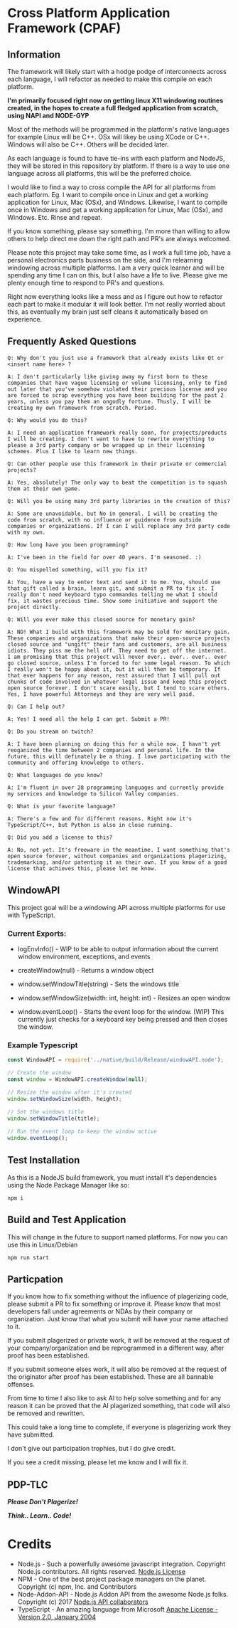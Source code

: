 # Cross Platform Application Framework (CPAF)

## Information

The framework will likely start with a hodge podge of interconnects across each language, I will refactor as needed to make this compile on each platform. 

**I'm primarily focused right now on getting linux X11 windowing routines created, in the hopes to create a full fledged application from scratch, using NAPI and NODE-GYP**

Most of the methods will be programmed in the platform's native languages for example Linux will be C++. OSx will likey be using XCode or C++. Windows will also be C++. Others will be decided later.

 As each language is found to have tie-ins with each platform and NodeJS, they will be stored in this repository by platform. If there is a way to use one language across all platforms, this will be the preferred choice. 
 
I would like to find a way to cross compile the API for all platforms from each platform. Eg. I want to compile once in Linux and get a working application for Linux, Mac (OSx), and Windows. Likewise, I want to compile once in Windows and get a working application for Linux, Mac (OSx), and Windows. Etc. Rinse and repeat. 
 
 If you know something, please say something. I'm more than willing to allow others to help direct me down the right path and PR's are always welcomed.

Please note this project may take some time, as I work a full time job, have a personal electronics parts business on the side, and I'm relearning windowing across multiple platforms. I am a very quick learner and will be spending any time I can on this, but I also have a life to live. Please give me plenty enough time to respond to PR's and questions.

Right now everything looks like a mess and as I figure out how to refactor each part to make it modular it will look better. I'm not really worried about this, as eventually my brain just self cleans it automatically based on experience.

## Frequently Asked Questions

```
Q: Why don't you just use a framework that already exists like Qt or <insert name here> ?

A: I don't particularly like giving away my first born to these companies that have vague licensing or volume licensing, only to find out later that you've somehow violated their precious license and you are forced to scrap everything you have been building for the past 2 years, unless you pay them an ongodly fortune. Thusly, I will be creating my own framework from scratch. Period.
```

```
Q: Why would you do this?

A: I need an application framework really soon, for projects/products I will be creating. I don't want to have to rewrite everything to please a 3rd party company or be wrapped up in their licensing schemes. Plus I like to learn new things.
```

```
Q: Can other people use this framework in their private or commercial projects?

A: Yes, absolutely! The only way to beat the competition is to squash them at their own game.
```

```
Q: Will you be using many 3rd party libraries in the creation of this?

A: Some are unavoidable, but No in general. I will be creating the code from scratch, with no influence or guidence from outside companies or organizations. If I can I will replace any 3rd party code with my own.
```

```
Q: How long have you been programming?

A: I've been in the field for over 40 years. I'm seasoned. :)
```

```
Q: You mispelled something, will you fix it?

A: You, have a way to enter text and send it to me. You, should use that gift called a brain, learn git, and submit a PR to fix it. I really don't need keyboard typo commandos telling me what I should fix, it wastes precious time. Show some initiative and support the project directly. 
```

```
Q: Will you ever make this closed source for monetary gain?

A: NO! What I build with this framework may be sold for monitary gain. These companies and organizations that make their open-source projects closed source and "ungift" their fans and customers, are all business idiots. They piss me the hell off. They need to get off the internet. I am promising that this project will never ever.. ever.. ever.. ever go closed source, unless I'm forced to for some legal reason. To which I really won't be happy about it, but it will then be temporary. If that ever happens for any reason, rest assured that I will pull out chunks of code involved in whatever legal issue and keep this project open source forever. I don't scare easily, but I tend to scare others. Yes, I have powerful Attorneys and they are very well paid.
```

```
Q: Can I help out?

A: Yes! I need all the help I can get. Submit a PR!
```

```
Q: Do you stream on twitch?

A: I have been planning on doing this for a while now. I havn't yet reoganized the time between 2 companies and personal life. In the future, this will definately be a thing. I love participating with the community and offering knowledge to others.
```

```
Q: What languages do you know?

A: I'm fluent in over 28 programming languages and currently provide my services and knowledge to Silicon Valley companies.
```

```
Q: What is your favorite language?

A: There's a few and for different reasons. Right now it's TypeScript/C++, but Python is also in close running.
```

```
Q: Did you add a license to this?

A: No, not yet. It's freeware in the meantime. I want something that's open source forever, without companies and organizations plagerizing, trademarking, and/or patenting it as their own. If you know of a good license that achieves this, please let me know.
```

## WindowAPI

This project goal will be a windowing API across multiple platforms for use with TypeScript.

### Current Exports:

- logEnvInfo() - WIP to be able to output information about the current window environment, exceptions, and events

- createWindow(null) - Returns a window object

- window.setWindowTitle(string) - Sets the windows title

- window.setWindowSize(width: int, height: int) - Resizes an open window

- window.eventLoop() - Starts the event loop for the window. (WIP) This currently just checks for a keyboard key being pressed and then closes the window.

### Example Typescript
```typescript
const WindowAPI = require('../native/build/Release/windowAPI.node');

// Create the window
const window = WindowAPI.createWindow(null);

// Resize the window after it's created
window.setWindowSize(width, height);
    
// Set the windows title
window.setWindowTitle(title);

// Run the event loop to keep the window active
window.eventLoop();

```

## Test Installation
As this is a NodeJS build framework, you must install it's dependencies using the Node Package Manager like so:

```
npm i
```

## Build and Test Application

This will change in the future to support named platforms. For now you can use this in Linux/Debian

```
npm run start
```

## Particpation

If you know how to fix something without the influence of plagerizing code, please submit a PR to fix something or improve it. Please know that most developers fall under agreements or NDAs by their company or organization. Just know that what you submit will have your name attached to it.

If you submit plagerized or private work, it will be removed at the request of your company/organization and be reprogrammed in a different way, after proof has been established.

If you submit someone elses work, it will also be removed at the request of the originator after proof has been established. These are all bannable offenses.

From time to time I also like to ask AI to help solve something and for any reason it can be proved that the AI plagerized something, that code will also be removed and rewritten.

This could take a long time to complete, if everyone is plagerizing work they have submitted.

I don't give out participation trophies, but I do give credit.

If you see a credit missing, please let me know and I will fix it.

## PDP-TLC

***Please Don't Plagerize!*** 

***Think.. Learn.. Code!***



# Credits
- Node.js - Such a powerfully awesome javascript integration.
    Copyright Node.js contributors. All rights reserved. [Node.js License](https://github.com/nodejs/node/blob/main/LICENSE)
- NPM - One of the best project package managers on the planet.
    Copyright (c) npm, Inc. and Contributors
- Node-Addon-API - Node.js Addon API from the awesome Node.js folks.
    Copyright (c) 2017 [Node.js API collaborators](https://github.com/nodejs/node-addon-api#collaborators)
- TypeScript - An amazing language from Microsoft
    [Apache License - Version 2.0, January 2004](http://www.apache.org/licenses/) 

 

